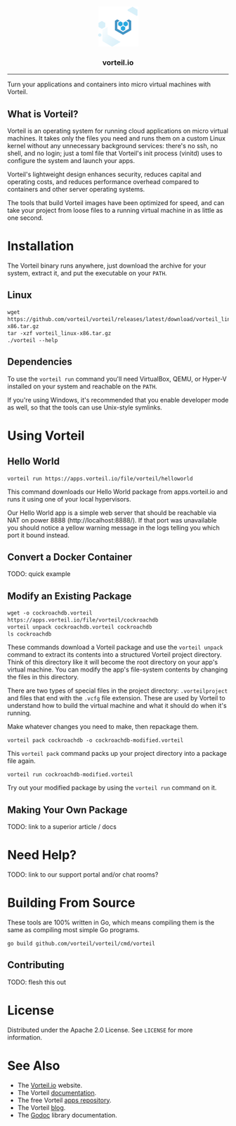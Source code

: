 <br />
<p align="center">
  <a href="https://github.com/vorteil/vorteil">
    <img src="assets/images/vlogo.png" alt="vorteil">
  </a>
  <h3 align="center">vorteil.io</h3>
</p>
<hr/>

Turn your applications and containers into micro virtual machines with Vorteil.

## What is Vorteil?

Vorteil is an operating system for running cloud applications on micro virtual machines. It takes only the files you need and runs them on a custom Linux kernel without any unnecessary background services: there's no ssh, no shell, and no login; just a toml file that Vorteil's init process (vinitd) uses to configure the system and launch your apps.

Vorteil's lightweight design enhances security, reduces capital and operating costs, and reduces performance overhead compared to containers and other server operating systems. 

The tools that build Vorteil images have been optimized for speed, and can take your project from loose files to a running virtual machine in as little as one second.

# Installation 

The Vorteil binary runs anywhere, just download the archive for your system, extract it, and put the executable on your `PATH`. 

## Linux
```
wget https://github.com/vorteil/vorteil/releases/latest/download/vorteil_linux-x86.tar.gz
tar -xzf vorteil_linux-x86.tar.gz
./vorteil --help
```

## Dependencies

To use the `vorteil run` command you'll need VirtualBox, QEMU, or Hyper-V installed on your system and reachable on the `PATH`. 

If you're using Windows, it's recommended that you enable developer mode as well, so that the tools can use Unix-style symlinks.

# Using Vorteil

## Hello World

```
vorteil run https://apps.vorteil.io/file/vorteil/helloworld
```

This command downloads our Hello World package from apps.vorteil.io and runs it using one of your local hypervisors.

Our Hello World app is a simple web server that should be reachable via NAT on power 8888 (http://localhost:8888/). If that port was unavailable you should notice a yellow warning message in the logs telling you which port it bound instead.

## Convert a Docker Container

TODO: quick example

## Modify an Existing Package

```
wget -o cockroachdb.vorteil https://apps.vorteil.io/file/vorteil/cockroachdb
vorteil unpack cockroachdb.vorteil cockroachdb
ls cockroachdb
```

These commands download a Vorteil package and use the `vorteil unpack` command to extract its contents into a structured Vorteil project directory. Think of this directory like it will become the root directory on your app's virtual machine. You can modify the app's file-system contents by changing the files in this directory.

There are two types of special files in the project directory: `.vorteilproject` and files that end with the `.vcfg` file extension. These are used by Vorteil to understand how to build the virtual machine and what it should do when it's running. 

Make whatever changes you need to make, then repackage them.

```
vorteil pack cockroachdb -o cockroachdb-modified.vorteil
```

This `vorteil pack` command packs up your project directory into a package file again. 

```
vorteil run cockroachdb-modified.vorteil
```

Try out your modified package by using the `vorteil run` command on it.

## Making Your Own Package

TODO: link to a superior article / docs

# Need Help?

TODO: link to our support portal and/or chat rooms?

# Building From Source

These tools are 100% written in Go, which means compiling them is the same as compiling most simple Go programs.

```
go build github.com/vorteil/vorteil/cmd/vorteil
```

## Contributing

TODO: flesh this out

# License

Distributed under the Apache 2.0 License. See `LICENSE` for more information.

# See Also

* The [Vorteil.io](https://vorteil.io/) website.
* The Vorteil [documentation](https://support.vorteil.io/).
* The free Vorteil [apps repository](http://apps.vorteil.io/).
* The Vorteil [blog](https://blog.vorteil.io/).
* The [Godoc](https://godoc.org/github.com/vorteil/vorteil) library documentation.

